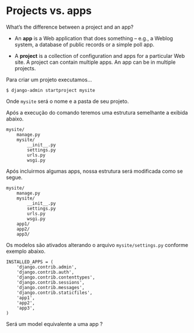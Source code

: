 Projects vs. apps
===


What’s the difference between a project and an app?

- An __app__ is a Web application that does something – e.g.,
  a Weblog system, a database of public records or a simple poll app.

- A __project__ is a collection of configuration and apps for a particular Web site. 
  A project can contain multiple apps.
  An app can be in multiple projects.


Para criar um projeto executamos...

    $ django-admin startproject mysite

Onde `mysite` será o nome e a pasta de seu projeto.

Após a execução do comando teremos uma estrutura semelhante a exibida abaixo.

    mysite/
        manage.py
        mysite/
            __init__.py
            settings.py
            urls.py
            wsgi.py

Após incluirmos algumas apps, nossa estrutura será modificada como se segue.

    mysite/
        manage.py
        mysite/
            __init__.py
            settings.py
            urls.py
            wsgi.py
        app1/
        app2/
        app3/

Os modelos são ativados alterando o arquivo `mysite/settings.py` conforme exemplo abaixo.

    INSTALLED_APPS = (
        'django.contrib.admin',
        'django.contrib.auth',
        'django.contrib.contenttypes',
        'django.contrib.sessions',
        'django.contrib.messages',
        'django.contrib.staticfiles',
        'app1',
        'app2',
        'app3',        
    )


Será um model equivalente a uma app ?

